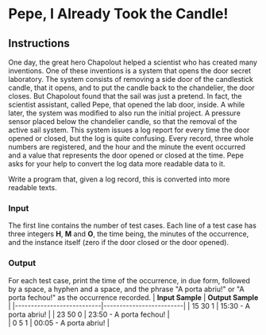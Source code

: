 # Pepe, I Already Took the Candle!

## Instructions

One day, the great hero Chapolout helped a scientist who has created many inventions. One of these inventions is a system that opens the door secret laboratory. The system consists of removing a side door of the candlestick candle, that it opens, and to put the candle back to the chandelier, the door closes. But Chapolout found that the sail was just a pretend. In fact, the scientist assistant, called Pepe, that opened the lab door, inside. A while later, the system was modified to also run the initial project. A pressure sensor placed below the chandelier candle, so that the removal of the active sail system. This system issues a log report for every time the door opened or closed, but the log is quite confusing. Every record, three whole numbers are registered, and the hour and the minute the event occurred and a value that represents the door opened or closed at the time. Pepe asks for your help to convert the log data more readable data to it.

Write a program that, given a log record, this is converted into more readable texts.

### Input

The first line contains the number of test cases. Each line of a test case has three integers **H**, **M** and **O**, the time being, the minutes of the occurrence, and the instance itself (zero if the door closed or the door opened).

### Output

For each test case, print the time of the occurrence, in due form, followed by a space, a hyphen and a space, and the phrase "A porta abriu!" or "A porta fechou!" as the occurrence recorded.
| **Input Sample** | **Output Sample** |
|---------------------------|-------------------------|
| 15 30 1 | 15:30 - A porta abriu! |
| 23 50 0 | 23:50 - A porta fechou! |  
| 0 5 1 | 00:05 - A porta abriu! |
